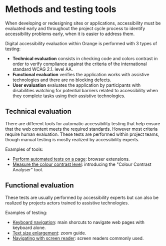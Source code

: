 # Methods and testing tools

<script>$(document).ready(function () {
    setBreadcrumb([{"label":"Methods and testing tools"}]);
});</script>

When developing or redesigning sites or applications, accessibility must be evaluated early and throughout the project cycle process to identify accessibility problems early, when it is easier to address them.  

Digital accessibility evaluation within Orange is performed with 3 types of testing:

- **Technical evaluation** consists in checking code and colors contrast in order to verify compliance against the criteria of the international standard <abbr>WCAG</abbr> 2.1. level AA.
- **Functional evaluation** verifies the application works with <abbr>assistive technologies</abbr> and there are no blocking defects.
- **User evaluation** evaluates the application by participants with disabilities watching for potential barriers related to accessibility when they complete tasks using their assistive technologies.

## Technical evaluation
There are different tools for automatic accessibility testing that help ensure that the web content meets the required standards. However most criteria require human evaluation. These tests are performed within project teams, though manual testing is mostly realized by accessibility experts.

Examples of tools:
- [Perform automated tests on a page](./methodes-outils-extensions.html): browser extensions.
- [Measure the colour contrast level](./methodes-outils-contrastes.html): introducing the "Colour Contrast Analyser" tool.

## Functional evaluation

These tests are usually performed by accessibility experts but can also be realized by projects actors trained to assistive technologies.  

Examples of testing:
- [Keyboard navigation](./methodes-outils-clavier.html): main shorcuts to navigate web pages with keyboard alone.
- [Text size enlargement](./methodes-outils-zoom.html): zoom guide.
- [Navigating with screen reader](./methodes-outils-lecteur-ecran.html): screen readers commonly used.

<!--  This file is part of a11y-guidelines | Our vision of mobile & web accessibility guidelines and best practices, with valid/invalid examples.
 Copyright (C) 2016  Orange SA
 See the Creative Commons Legal Code Attribution-ShareAlike 3.0 Unported License for more details (LICENSE file). -->